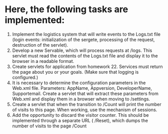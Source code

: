 # Here, the following tasks are implemented:

1. Implement the logistics system that will write events to the Logs.txt file (login events: initialization of the sergete, processing of the request, destruction of the servlet).
2. Develop a new Servable, which will process requests at /logs. This servlet must read the contents of the Logs.txt file and display it to the browser in a readable format.
3. Create servlets for application from homework 22. Services must return the page about you or your goals. (Make sure that logging is configured.)
4. It is necessary to determine the configuration parameters in the Web.xml file. Parameters: AppName, Appversion, DeveloperName, Supportemail. Create a servlet that will extract these parameters from Web.xml and display them in a browser when moving to /settings.
5. Create a servlet that when the transition to /Count will print the number of visits to this page. When working, use the mechanism of sessions.
6. Add the opportunity to discard the visitor counter. This should be implemented through a separate URL ( /Reset), which dumps the number of visits to the page /Count
